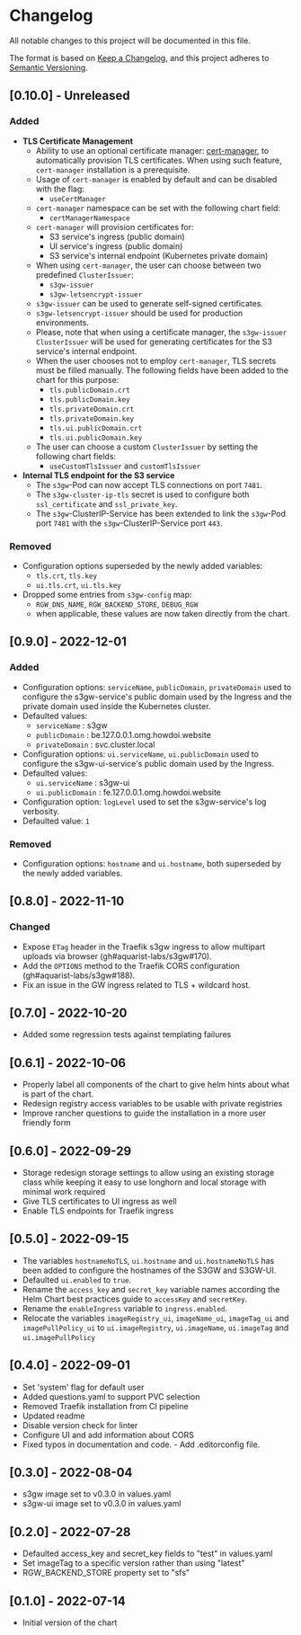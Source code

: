# Changelog

All notable changes to this project will be documented in this file.

The format is based on [Keep a Changelog][1],
and this project adheres to [Semantic Versioning][2].

## [0.10.0] - Unreleased

### Added

- **TLS Certificate Management**
  - Ability to use an optional certificate manager:
  [cert-manager](https://cert-manager.io/),
    to automatically provision TLS certificates. When using such feature,
    `cert-manager` installation is a prerequisite.
  - Usage of `cert-manager` is enabled by default and can be disabled
    with the flag:
    - `useCertManager`
  - `cert-manager` namespace can be set with the following chart field:
    - `certManagerNamespace`
  - `cert-manager` will provision certificates for:
    - S3 service's ingress (public domain)
    - UI service's ingress (public domain)
    - S3 service's internal endpoint (Kubernetes private domain)
  - When using `cert-manager`, the user can choose between
    two predefined `ClusterIssuer`:
    - `s3gw-issuer`
    - `s3gw-letsencrypt-issuer`
  - `s3gw-issuer` can be used to generate self-signed certificates.
  - `s3gw-letsencrypt-issuer` should be used for production environments.
  - Please, note that when using a certificate manager, the `s3gw-issuer`
    `ClusterIssuer` will be used for generating certificates for the S3 service's
    internal endpoint.
  - When the user chooses not to employ `cert-manager`,
    TLS secrets must be filled manually. The following fields
    have been added to the chart for this purpose:
    - `tls.publicDomain.crt`
    - `tls.publicDomain.key`
    - `tls.privateDomain.crt`
    - `tls.privateDomain.key`
    - `tls.ui.publicDomain.crt`
    - `tls.ui.publicDomain.key`
  - The user can choose a custom `ClusterIssuer` by setting the following chart fields:
    - `useCustomTlsIssuer` and `customTlsIssuer`
- **Internal TLS endpoint for the S3 service**
  - The `s3gw`-Pod can now accept TLS connections on port `7481`.
  - The `s3gw-cluster-ip-tls` secret is used to configure both
    `ssl_certificate` and `ssl_private_key`.
  - The `s3gw`-ClusterIP-Service has been extended to link the `s3gw`-Pod port
    `7481` with the `s3gw`-ClusterIP-Service port `443`.

### Removed

- Configuration options superseded by the newly added variables:
  - `tls.crt`, `tls.key`
  - `ui.tls.crt`, `ui.tls.key`
- Dropped some entries from `s3gw-config` map:
  - `RGW_DNS_NAME`, `RGW_BACKEND_STORE`, `DEBUG_RGW`
  - when applicable, these values are now taken directly from the chart.

## [0.9.0] - 2022-12-01

### Added

- Configuration options: `serviceName`, `publicDomain`, `privateDomain`
  used to configure the s3gw-service's public domain used by the Ingress
  and the private domain used inside the Kubernetes cluster.
- Defaulted values:
  - `serviceName` : s3gw
  - `publicDomain` : be.127.0.0.1.omg.howdoi.website
  - `privateDomain` : svc.cluster.local
- Configuration options: `ui.serviceName`, `ui.publicDomain`
  used to configure the s3gw-ui-service's public domain used by
  the Ingress.
- Defaulted values:
  - `ui.serviceName` : s3gw-ui
  - `ui.publicDomain` : fe.127.0.0.1.omg.howdoi.website
- Configuration option: `logLevel` used to set the s3gw-service's
  log verbosity.
- Defaulted value: `1`

### Removed

- Configuration options: `hostname` and `ui.hostname`, both superseded
  by the newly added variables.

## [0.8.0] - 2022-11-10

### Changed

- Expose `ETag` header in the Traefik s3gw ingress to allow multipart
  uploads via browser (gh#aquarist-labs/s3gw#170).
- Add the `OPTIONS` method to the Traefik CORS configuration (gh#aquarist-labs/s3gw#188).
- Fix an issue in the GW ingress related to TLS + wildcard host.

## [0.7.0] - 2022-10-20

- Added some regression tests against templating failures

## [0.6.1] - 2022-10-06

- Properly label all components of the chart to give helm hints about what is
  part of the chart.
- Redesign registry access variables to be usable with private registries
- Improve rancher questions to guide the installation in a more user friendly
  form

## [0.6.0] - 2022-09-29

- Storage redesign storage settings to allow using an existing storage class
  while keeping it easy to use longhorn and local storage with minimal work
  required
- Give TLS certificates to UI ingress as well
- Enable TLS endpoints for Traefik ingress

## [0.5.0] - 2022-09-15

- The variables `hostnameNoTLS`, `ui.hostname` and `ui.hostnameNoTLS`
  has been added to configure the hostnames of the S3GW and S3GW-UI.
- Defaulted `ui.enabled` to `true`.
- Rename the `access_key` and `secret_key` variable names according
  the Helm Chart best practices guide to `accessKey` and `secretKey`.
- Rename the `enableIngress` variable to `ingress.enabled`.
- Relocate the variables `imageRegistry_ui`, `imageName_ui`,
  `imageTag_ui` and `imagePullPolicy_ui` to `ui.imageRegistry`,
  `ui.imageName`, `ui.imageTag` and `ui.imagePullPolicy`

## [0.4.0] - 2022-09-01

- Set 'system' flag for default user
- Added questions.yaml to support PVC selection
- Removed Traefik installation from CI pipeline
- Updated readme
- Disable version check for linter
- Configure UI and add information about CORS
- Fixed typos in documentation and code. - Add .editorconfig file.

## [0.3.0] - 2022-08-04

- s3gw image set to v0.3.0 in values.yaml
- s3gw-ui image set to v0.3.0 in values.yaml

## [0.2.0] - 2022-07-28

- Defaulted access_key and secret_key fields to "test" in values.yaml
- Set imageTag to a specific version rather than using "latest"
- RGW_BACKEND_STORE property set to "sfs"

## [0.1.0] - 2022-07-14

- Initial version of the chart

[1]: https://keepachangelog.com/en/1.0.0/
[2]: https://semver.org/spec/v2.0.0.html
